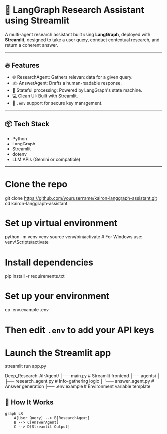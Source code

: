 # 🧠 LangGraph Research Assistant using Streamlit

A multi-agent research assistant built using **LangGraph**, deployed with **Streamlit**, designed to take a user query, conduct contextual research, and return a coherent answer.

---

## 🔥 Features

- 🌐 ResearchAgent: Gathers relevant data for a given query.
- ✍️ AnswerAgent: Drafts a human-readable response.
- 🔄 Stateful processing: Powered by LangGraph's state machine.
- 💻 Clean UI: Built with Streamlit.
- 🔐 `.env` support for secure key management.

---

## 📦 Tech Stack

- Python
- LangGraph
- Streamlit
- dotenv
- LLM APIs (Gemini or compatible)

---
# Clone the repo
git clone https://github.com/yourusername/kairon-langgraph-assistant.git
cd kairon-langgraph-assistant

# Set up virtual environment
python -m venv venv
source venv/bin/activate  # For Windows use: venv\Scripts\activate

# Install dependencies
pip install -r requirements.txt

# Set up your environment
cp .env.example .env
# Then edit `.env` to add your API keys

# Launch the Streamlit app
streamlit run app.py

Deep_Research-AI-Agent/
├── main.py                  # Streamlit frontend
├── agents/
│   ├── research_agent.py   # Info-gathering logic
│   └── answer_agent.py     # Answer generation
├── .env.example            # Environment variable template

## 🚀 How It Works

```mermaid
graph LR
    A[User Query] --> B[ResearchAgent]
    B --> C[AnswerAgent]
    C --> D[Streamlit Output]


